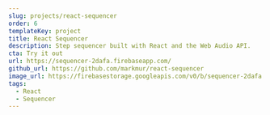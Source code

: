 ```yaml
---
slug: projects/react-sequencer
order: 6
templateKey: project
title: React Sequencer
description: Step sequencer built with React and the Web Audio API.
cta: Try it out
url: https://sequencer-2dafa.firebaseapp.com/
github_url: https://github.com/markmur/react-sequencer
image_url: https://firebasestorage.googleapis.com/v0/b/sequencer-2dafa.appspot.com/o/Screen%20Shot%202017-01-10%20at%2011.04.47.png?alt=media
tags:
  - React
  - Sequencer
---
```

